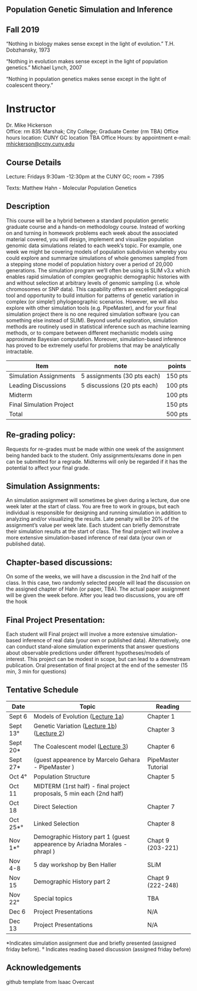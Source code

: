 ## Population Genetic Simulation and Inference  
## Fall 2019


“Nothing in biology makes sense except in the light of evolution.”
	T.H. Dobzhansky, 1973 

“Nothing in evolution makes sense except in the light of population genetics.”
	Michael Lynch, 2007 

“Nothing in population genetics makes sense except in the light of coalescent theory.”

# Instructor
Dr. Mike Hickerson	
Office: rm 835 Marshak; City College; Graduate Center (rm TBA)
Office hours location: CUNY GC location TBA 
Office Hours: by appointment 
e-mail: mhickerson@ccny.cuny.edu

## Course Details
Lecture: Fridays 9:30am -12:30pm at the CUNY GC; room = 7395

Texts:  Matthew Hahn - Molecular Population Genetics

## Description
This course will be a hybrid between a standard population genetic graduate course and a hands-on methodology course. Instead of working on and turning in homework problems each week about the associated material covered, you will design, implement and visualize population genomic data simulations related to each week’s topic. For example, one week we might be covering models of population subdivision whereby you could explore and summarize simulations of whole genomes sampled from a stepping stone model of population history over a period of 20,000 generations. The simulation program we’ll often be using is SLIM v3.x which enables rapid simulation of complex geographic demographic histories with and without selection at arbitrary levels of genomic sampling (i.e. whole chromosomes or SNP data). This capability offers an excellent pedagogical tool and opportunity to build intuition for patterns of genetic variation in complex (or simple!) phylogeographic scenarios. However, we will also explore with other simulation tools (e.g. PipeMaster), and for your final simulation project there is no one required simulation software (you can something else instead of SLIM). 
Beyond useful exploration, simulation methods are routinely used in statistical inference such as machine learning methods, or to compare between different mechanistic models using approximate Bayesian computation. Moreover, simulation-based inference has proved to be extremely useful for problems that may be analytically intractable. 

Item            | note | points |
-----            | ------ | ------ |
Simulation Assignments           |5 assignments (30 pts each)  | 150 pts |
Leading Discussions           | 5 discussions (20 pts each) | 100 pts |
Midterm           |  | 100 pts |
Final Simulation Project|  | 150 pts |
Total|  | 500 pts |


## Re-grading policy:  
Requests for re-grades must be made within one week of the assignment being handed back to the student.  Only assignments/exams done in pen can be submitted for a regrade.  Midterms will only be regarded if it has the potential to affect your final grade.  

## Simulation Assignments:  
An simulation assignment will sometimes be given during a lecture, due one week later at the start of class. You are free to work in groups, but each individual is responsible for designing and running simulation in addition to analyzing and/or visualizing the results.   Late penalty will be 20% of the assignment’s value per week late. Each student can briefly demonstrate their simulation results at the start of class. The final project will involve a more extensive simulation-based inference of real data (your own or published data). 
	
## Chapter-based discussions: 
On some of the weeks, we will have a discussion in the 2nd half of the class. In this case, two randomly selected people will lead the discussion on the assigned chapter of Hahn (or paper, TBA). The actual paper assignment will be given the week before. After you lead two discussions, you are off the hook 

## Final Project Presentation: 
Each student will Final project will involve a more extensive simulation-based inference of real data (your own or published data). Alternatively, one can conduct stand-alone simulation experiments that answer questions about observable predictions under different hypotheses/models of interest. This project can be modest in scope, but can lead to a downstream publication. Oral presentation of final project at the end of the semester
(15 min, 3 min for questions)

## Tentative Schedule


Date            | Topic | Reading |
-----            | ------ | ------ |
Sept 6       |Models of Evolution ([Lecture 1a](Lecture_files/Lecture1a_Intro_PopGen2019.pdf)) | Chapter 1 |
Sept 13°       |Genetic Variation ([Lecture 1b](Lecture_files/Lecture1b_Intro_PopGen.pdf)) ([Lecture 2](Lecture_files/Lecture2_variation_PopGen.key.pdf))  | Chapter 3 |
Sept 20*        |The Coalescent model ([Lecture 3](Lecture_files/Lecture3_coalescent_Hick_PopGen.pdf)) | Chapter 6 |
Sept 27*       | (guest appearence by Marcelo Gehara - PipeMaster ) | PipeMaster Tutorial |
Oct 4°       |Population Structure | Chapter 5 |
Oct 11      |MIDTERM (1rst half) - final project proposals, 5 min each (2nd half) |  |
Oct 18       |Direct Selection | Chapter 7 |
Oct 25*°       |Linked Selection | Chapter 8 |
Nov 1*°       |Demographic History part 1 (guest appearence by Ariadna Morales - phrapl ) | Chapt 9 (203-221) |
Nov 4-8        |5 day workshop by Ben Haller | SLiM |
Nov 15       |Demographic History part 2 | Chapt 9 (222-248) |
Nov 22°       |Special topics  |TBA |
Dec 6       |Project Presentations  | N/A |
Dec 13       |Project Presentations  | N/A  |

 *Indicates simulation assignment due and briefly presented (assigned friday before). 
 ° Indicates reading based discussion (assigned friday before)


## Acknowledgements

github template from Isaac Overcast
